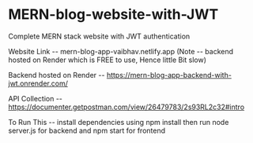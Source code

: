 # MERN-blog-website-with-JWT

Complete MERN stack website with JWT authentication 

Website Link -- mern-blog-app-vaibhav.netlify.app (Note -- backend hosted on Render which is FREE to use, Hence little Bit slow)

Backend hosted on Render -- https://mern-blog-app-backend-with-jwt.onrender.com/

API Collection -- https://documenter.getpostman.com/view/26479783/2s93RL2c32#intro

To Run This -- install dependencies using npm install then run node server.js for backend and npm start for frontend
